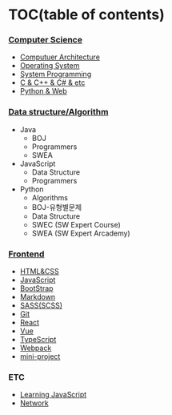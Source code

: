 # TOC(table of contents)

### [Computer Science](https://bit.ly/38O80xj)

- [Computuer Architecture](https://bit.ly/2YE9ZRD)
- [Operating System](https://bit.ly/3dmi2XX)
- [System Programming](https://bit.ly/2C25ibw)
- [C & C++ & C# & etc](https://bit.ly/2YVleVn)
- [Python & Web](https://bit.ly/2Mp5uD4)

### [Data structure/Algorithm](https://bit.ly/3gxql46)

- Java
    - BOJ
    - Programmers
    - SWEA
- JavaScript
    - Data Structure
    - Programmers
- Python
    - Algorithms
    - BOJ-유형별문제
    - Data Structure
    - SWEC (SW Expert Course)
    - SWEA (SW Expert Arcademy)
    
### [Frontend](https://bit.ly/2Z9IUpp)

- [HTML&CSS](https://bit.ly/2Wggp85)
- [JavaScript](https://bit.ly/3cdvXOq)
- [BootStrap](https://bit.ly/3h3qopn)
- [Markdown](https://bit.ly/2YgF6AX)
- [SASS(SCSS)](https://bit.ly/2Yt44x5)
- [Git](https://bit.ly/2XQcOyc)
- [React](https://bit.ly/3eLgtmL)
- [Vue](https://github.com/minhee0327/basic-web-tutorial-fc/tree/master/Vue)
- [TypeScript](https://github.com/minhee0327/basic-web-tutorial-fc/tree/master/TypeScript)
- [Webpack](https://bit.ly/34tkU3s)
- [mini-project](https://bit.ly/2ZfTeLa)

### ETC

- [Learning JavaScript](https://bit.ly/36HpGtj)
- [Network](https://bit.ly/2YXhzXo)
